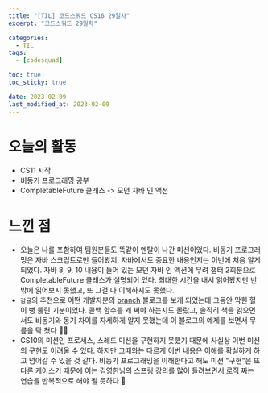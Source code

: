 ```yaml
---
title: "[TIL] 코드스쿼드 CS16 29일차"
excerpt: "코드스쿼드 29일차"

categories:
  - TIL
tags:
  - [codesquad]

toc: true
toc_sticky: true

date: 2023-02-09
last_modified_at: 2023-02-09
---
```


# 오늘의 활동
- CS11 시작
- 비동기 프로그래밍 공부
- CompletableFuture 클래스 -> 모던 자바 인 액션

# 느낀 점
- 오늘은 나를 포함하여 팀원분들도 똑같이 멘탈이 나간 미션이었다. 비동기 프로그래밍은 자바 스크립트로만 들어봤지, 자바에서도 중요한 내용인지는 이번에 처음 알게 되었다. 자바 8, 9, 10 내용이 들어 있는 모던 자바 인 액션에 무려 챕터 2회분으로 CompletableFuture 클래스가 설명되어 있다. 최대한 시간을 내서 읽어봤지만 반밖에 읽어보지 못했고, 또 그걸 다 이해하지도 못했다.
- `감귤`의 추천으로 어떤 개발자분의 [branch](https://brunch.co.kr/@springboot/267) 블로그를 보게 되었는데 그동안 막힌 혈이 뻥 뚫린 기분이었다. 콜백 함수를 왜 써야 하는지도 몰랐고, 솔직히 책을 읽으면서도 비동기와 동기 차이를 자세하게 알지 못했는데 이 블로그의 예제를 보면서 무릎을 탁 쳤다 👏🏻
- CS10의 미션인 프로세스, 스레드 미션을 구현하지 못했기 때문에 사실상 이번 미션의 구현도 어려울 수 있다. 하지만 그때와는 다르게 이번 내용은 이해를 확실하게 하고 넘어갈 수 있을 것 같다. 비동기 프로그래밍을 이해한다고 해도 미션 "구현"은 또 다른 케이스기 때문에 이는 김영한님의 스프링 강의를 많이 돌려보면서 로직 짜는 연습을 반복적으로 해야 될 듯하다 👀 